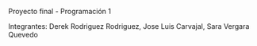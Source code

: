 Proyecto final - Programación 1

Integrantes:
Derek Rodriguez Rodriguez,
Jose Luis Carvajal,
Sara Vergara Quevedo
